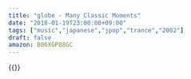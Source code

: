 ```yaml
---
title: "globe - Many Classic Moments"
date: "2018-01-19T23:00:00+09:00"
tags: ["music","japanese","jpop","trance","2002"]
draft: false
amazon: B06XGP88GC
---
```


{{<youtube src="APcOZvx82B0" title="globe - Many Classic Moments">}}

